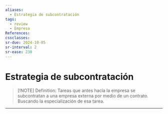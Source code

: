 ```yaml
---
aliases:
  - Estrategia de subcontratación
tags:
  - review
  - Empresa
References: 
cssclasses:
sr-due: 2024-10-05
sr-interval: 2
sr-ease: 230
---
```

# Estrategia de subcontratación


> [!NOTE] Definition: 
> Tareas que antes hacía la empresa se subcontratan a una empresa externa por medio de un contrato. Buscando la especialización de esa tarea.
> 


***